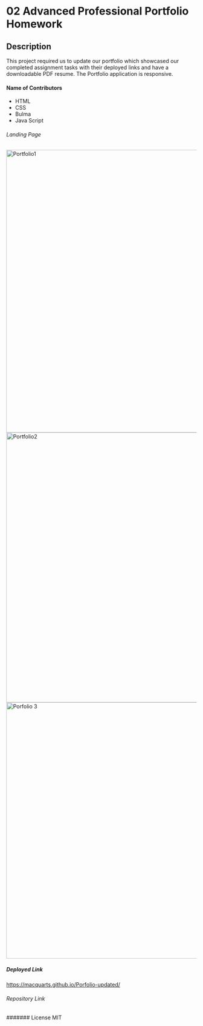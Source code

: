 # 02 Advanced Professional Portfolio Homework 

## Description

This project required us to update our portfolio which showcased our completed assignment tasks with their deployed links and have a downloadable PDF resume.
The Portfolio application is responsive.

#### Name of Contributors
 - HTML
 - CSS
 - Bulma
 - Java Script
 
 
 ###### Landing Page

<img width="746" alt="Portfolio1" src="https://user-images.githubusercontent.com/75565115/116653487-e458c980-a9b9-11eb-8ab9-ef92015cf535.png">
<img width="712" alt="Portfolio2" src="https://user-images.githubusercontent.com/75565115/116653497-e884e700-a9b9-11eb-8000-fbf828d478b2.png">
<img width="676" alt="Porfolio 3" src="https://user-images.githubusercontent.com/75565115/116653501-ea4eaa80-a9b9-11eb-899e-154c3d720a74.png">

 
##### Deployed Link
https://macquarts.github.io/Porfolio-updated/

###### Repository Link

 
####### License
 MIT
